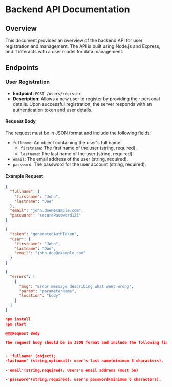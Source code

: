 # Backend API Documentation

## Overview
This document provides an overview of the backend API for user registration and management. The API is built using Node.js and Express, and it interacts with a user model for data management.

## Endpoints

### User Registration
- **Endpoint**: `POST /users/register`
- **Description**: Allows a new user to register by providing their personal details. Upon successful registration, the server responds with an authentication token and user details.

#### Request Body
The request must be in JSON format and include the following fields:
- `fullname`: An object containing the user's full name.
  - `firstname`: The first name of the user (string, required).
  - `lastname`: The last name of the user (string, required).
- `email`: The email address of the user (string, required).
- `password`: The password for the user account (string, required).

#### Example Request
```json
{
  "fullname": {
    "firstname": "John",
    "lastname": "Doe"
  },
  "email": "john.doe@example.com",
  "password": "securePassword123"
}

{
  "token": "generatedAuthToken",
  "user": {
    "firstname": "John",
    "lastname": "Doe",
    "email": "john.doe@example.com"
  }
}

{
  "errors": [
    {
      "msg": "Error message describing what went wrong",
      "param": "parameterName",
      "location": "body"
    }
  ]
}

npm install
npm start

@@@Request Body

The request body should be in JSON format and include the following fields:


- 'fullname' (object);
-lastname' (string,optional): user's last name(minimum 3 characters).

-'email'(string,required): Users's email address (must be)

-'password'(string,required): user's password(minimum 6 characters).



